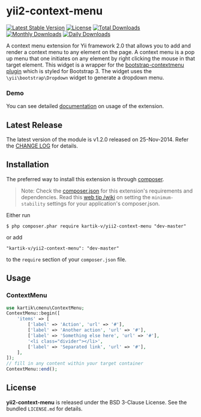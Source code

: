 yii2-context-menu
=================

[![Latest Stable Version](https://poser.pugx.org/kartik-v/yii2-context-menu/v/stable)](https://packagist.org/packages/kartik-v/yii2-context-menu)
[![License](https://poser.pugx.org/kartik-v/yii2-context-menu/license)](https://packagist.org/packages/kartik-v/yii2-context-menu)
[![Total Downloads](https://poser.pugx.org/kartik-v/yii2-context-menu/downloads)](https://packagist.org/packages/kartik-v/yii2-context-menu)
[![Monthly Downloads](https://poser.pugx.org/kartik-v/yii2-context-menu/d/monthly)](https://packagist.org/packages/kartik-v/yii2-context-menu)
[![Daily Downloads](https://poser.pugx.org/kartik-v/yii2-context-menu/d/daily)](https://packagist.org/packages/kartik-v/yii2-context-menu)

A context menu extension for Yii framework 2.0 that allows you to add and render a context menu to any element on the page. A context menu 
is a pop up menu that one initiates on any element by right clicking the mouse in that target element. This widget is a wrapper for the 
[bootstrap-contextmenu plugin](https://github.com/sydcanem/bootstrap-contextmenu) which is styled for Bootstrap 3. The widget uses 
the `\yii\bootstrap\Dropdown` widget to generate a dropdown menu.

### Demo
You can see detailed [documentation](http://demos.krajee.com/context-menu) on usage of the extension.

## Latest Release
The latest version of the module is v1.2.0 released on 25-Nov-2014. Refer the [CHANGE LOG](https://github.com/kartik-v/yii2-context-menu/blob/master/CHANGE.md) for details.

## Installation

The preferred way to install this extension is through [composer](http://getcomposer.org/download/).

> Note: Check the [composer.json](https://github.com/kartik-v/yii2-context-menu/blob/master/composer.json) for this extension's requirements and dependencies. Read this [web tip /wiki](http://webtips.krajee.com/setting-composer-minimum-stability-application/) on setting the `minimum-stability` settings for your application's composer.json.

Either run

```
$ php composer.phar require kartik-v/yii2-context-menu "dev-master"
```

or add

```
"kartik-v/yii2-context-menu": "dev-master"
```

to the ```require``` section of your `composer.json` file.

## Usage

### ContextMenu

```php
use kartik\cmenu\ContextMenu;
ContextMenu::begin([
    'items' => [
        ['label' => 'Action', 'url' => '#'],
        ['label' => 'Another action', 'url' => '#'],
        ['label' => 'Something else here', 'url' => '#'],
        '<li class="divider"></li>',
        ['label' => 'Separated link', 'url' => '#'],
    ],
]); 
// fill in any content within your target container
ContextMenu::end();
```

## License

**yii2-context-menu** is released under the BSD 3-Clause License. See the bundled `LICENSE.md` for details.